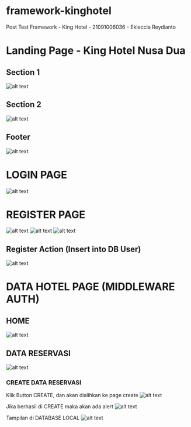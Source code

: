 # framework-kinghotel
Post Test Framework - King Hotel - 21091006036 - Ekleccia Reydianto

# Landing Page - King Hotel Nusa Dua
## Section 1
![alt text](https://github.com/EklecciaR27/framework-kinghotel/blob/main/screenshot/1.png?raw=true)

## Section 2
![alt text](https://github.com/EklecciaR27/framework-kinghotel/blob/main/screenshot/2.png?raw=true)

## Footer
![alt text](https://github.com/EklecciaR27/framework-kinghotel/blob/main/screenshot/3.png?raw=true)

# LOGIN PAGE 
![alt text](https://github.com/EklecciaR27/framework-kinghotel/blob/main/screenshot/4.png?raw=true)

# REGISTER PAGE 
![alt text](https://github.com/EklecciaR27/framework-kinghotel/blob/main/screenshot/17.png?raw=true)
![alt text](https://github.com/EklecciaR27/framework-kinghotel/blob/main/screenshot/18.png?raw=true)
![alt text](https://github.com/EklecciaR27/framework-kinghotel/blob/main/screenshot/19.png?raw=true)

## Register Action (Insert into DB User)
![alt text](https://github.com/EklecciaR27/framework-kinghotel/blob/main/screenshot/20.png?raw=true)

# DATA HOTEL PAGE (MIDDLEWARE AUTH)
## HOME
![alt text](https://github.com/EklecciaR27/framework-kinghotel/blob/main/screenshot/5.png?raw=true)

## DATA RESERVASI
![alt text](https://github.com/EklecciaR27/framework-kinghotel/blob/main/screenshot/6.png?raw=true)

### CREATE DATA RESERVASI
Klik Button CREATE, dan akan dialihkan ke page create
![alt text](https://github.com/EklecciaR27/framework-kinghotel/blob/main/screenshot/9.png?raw=true)

Jika berhasil di CREATE maka akan ada alert 
![alt text](https://github.com/EklecciaR27/framework-kinghotel/blob/main/screenshot/10.png?raw=true)

Tampilan di DATABASE LOCAL
![alt text](https://github.com/EklecciaR27/framework-kinghotel/blob/main/screenshot/11.png?raw=true)

